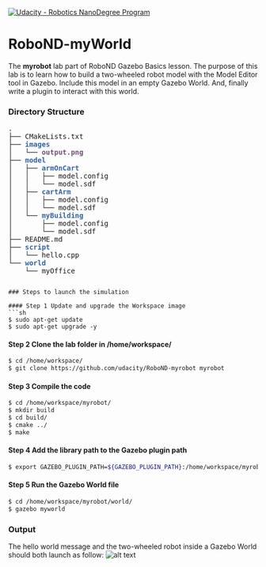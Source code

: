 [![Udacity - Robotics NanoDegree Program](https://s3-us-west-1.amazonaws.com/udacity-robotics/Extra+Images/RoboND_flag.png)](https://www.udacity.com/robotics)

# RoboND-myWorld
The **myrobot** lab part of RoboND Gazebo Basics lesson. The purpose of this lab is to learn how to build a two-wheeled robot model with the Model Editor tool in Gazebo. Include this model in an empty Gazebo World. And, finally write a plugin to interact with this world.  

### Directory Structure
<pre><font color="#3465A4"><b>.</b></font>
├── CMakeLists.txt
├── <font color="#3465A4"><b>images</b></font>
│   └── <font color="#75507B"><b>output.png</b></font>
├── <font color="#3465A4"><b>model</b></font>
│   ├── <font color="#3465A4"><b>armOnCart</b></font>
│   │   ├── model.config
│   │   └── model.sdf
│   ├── <font color="#3465A4"><b>cartArm</b></font>
│   │   ├── model.config
│   │   └── model.sdf
│   └── <font color="#3465A4"><b>myBuilding</b></font>
│       ├── model.config
│       └── model.sdf
├── README.md
├── <font color="#3465A4"><b>script</b></font>
│   └── hello.cpp
└── <font color="#3465A4"><b>world</b></font>
    └── myOffice
</pre>                   
```

### Steps to launch the simulation

#### Step 1 Update and upgrade the Workspace image
```sh
$ sudo apt-get update
$ sudo apt-get upgrade -y
```

#### Step 2 Clone the lab folder in /home/workspace/
```sh
$ cd /home/workspace/
$ git clone https://github.com/udacity/RoboND-myrobot myrobot
```

#### Step 3 Compile the code
```sh
$ cd /home/workspace/myrobot/
$ mkdir build
$ cd build/
$ cmake ../
$ make
```

#### Step 4 Add the library path to the Gazebo plugin path  
```sh
$ export GAZEBO_PLUGIN_PATH=${GAZEBO_PLUGIN_PATH}:/home/workspace/myrobot/build
```

#### Step 5 Run the Gazebo World file  
```sh
$ cd /home/workspace/myrobot/world/
$ gazebo myworld
```

### Output
The hello world message and the two-wheeled robot inside a Gazebo World should both launch as follow: 
![alt text](images/output.gif)


    
 
